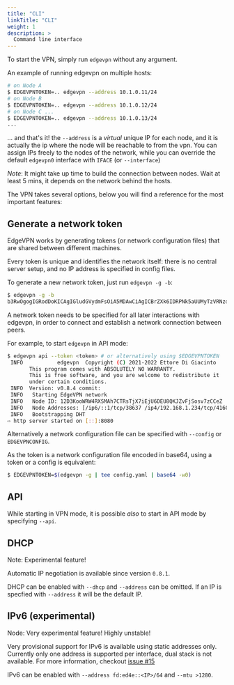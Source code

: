 ```yaml
---
title: "CLI"
linkTitle: "CLI"
weight: 1
description: >
  Command line interface
---
```



To start the VPN, simply run `edgevpn` without any argument.

An example of running edgevpn on multiple hosts:

```bash
# on Node A
$ EDGEVPNTOKEN=.. edgevpn --address 10.1.0.11/24
# on Node B
$ EDGEVPNTOKEN=.. edgevpn --address 10.1.0.12/24
# on Node C ...
$ EDGEVPNTOKEN=.. edgevpn --address 10.1.0.13/24
...
```

... and that's it! the `--address` is a _virtual_ unique IP for each node, and it is actually the ip where the node will be reachable to from the vpn. You can assign IPs freely to the nodes of the network, while you can override the default `edgevpn0` interface with `IFACE` (or `--interface`)

*Note*: It might take up time to build the connection between nodes. Wait at least 5 mins, it depends on the network behind the hosts.

The VPN takes several options, below you will find a reference for the most important features:


## Generate a network token

EdgeVPN works by generating tokens (or network configuration files) that are shared between different machines.

Every token is unique and identifies the network itself: there is no central server setup, and no IP address is specified in config files.

To generate a new network token, just run `edgevpn -g -b`:

```bash
$ edgevpn -g -b
b3RwOgogIGRodDoKICAgIGludGVydmFsOiA5MDAwCiAgICBrZXk6IDRPNk5aUUMyTzVRNzdKRlJJT1BCWDVWRUkzRUlKSFdECiAgICBsZW5ndGg6IDMyCiAgY3J5cHRvOgogICAgaW50ZXJ2YWw6IDkwMDAKICAgIGtleTogN1hTUUNZN0NaT0haVkxQR0VWTVFRTFZTWE5ORzNOUUgKICAgIGxlbmd0aDogMzIKcm9vbTogWUhmWXlkSUpJRlBieGZDbklLVlNmcGxFa3BhVFFzUk0KcmVuZGV6dm91czoga1hxc2VEcnNqbmFEbFJsclJCU2R0UHZGV0RPZGpXd0cKbWRuczogZ0NzelJqZk5XZEFPdHhubm1mZ3RlSWx6Zk1BRHRiZGEKbWF4X21lc3NhZ2Vfc2l6ZTogMjA5NzE1MjAK
```

A network token needs to be specified for all later interactions with edgevpn, in order to connect and establish a network connection between peers.

For example, to start `edgevpn` in API mode:

```bash
$ edgevpn api --token <token> # or alternatively using $EDGEVPNTOKEN
 INFO           edgevpn  Copyright (C) 2021-2022 Ettore Di Giacinto
       This program comes with ABSOLUTELY NO WARRANTY.
       This is free software, and you are welcome to redistribute it
       under certain conditions.
 INFO  Version: v0.8.4 commit:
 INFO   Starting EdgeVPN network
 INFO   Node ID: 12D3KooWRW4RXSMAh7CTRsTjX7iEjU6DEU8QKJZvFjSosv7zCCeZ
 INFO   Node Addresses: [/ip6/::1/tcp/38637 /ip4/192.168.1.234/tcp/41607 /ip4/127.0.0.1/tcp/41607]
 INFO   Bootstrapping DHT
⇨ http server started on [::]:8080
```

Alternatively a network configuration file can be specified with `--config` or `EDGEVPNCONFIG`. 

As the token is a network configuration file encoded in base64, using a token or a config is equivalent:

```bash
$ EDGEVPNTOKEN=$(edgevpn -g | tee config.yaml | base64 -w0)
```

## API

While starting in VPN mode, it is possible _also_ to start in API mode by specifying `--api`.

## DHCP

Note: Experimental feature!

Automatic IP negotiation is available since version `0.8.1`.

DHCP can be enabled with `--dhcp` and `--address` can be omitted. If an IP is specfied with `--address` it will be the default IP.

## IPv6 (experimental)

Node: Very experimental feature! Highly unstable!

Very provisional support for IPv6 is available using static addresses only. Currently only one address is supported per interface, dual stack is not available.
For more information, checkout [issue #15](https://github.com/mudler/edgevpn/issues/15)

IPv6 can be enabled with `--address fd:ed4e::<IP>/64` and `--mtu >1280`.
